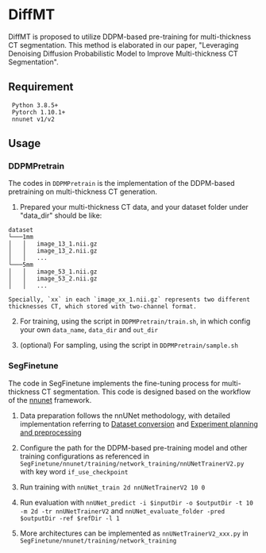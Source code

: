 

# DiffMT
DiffMT is proposed to utilize DDPM-based pre-training for multi-thickness CT segmentation. This method is elaborated in our paper, "Leveraging Denoising Diffusion Probabilistic Model to Improve Multi-thickness CT Segmentation".

## Requirement
     Python 3.8.5+
     Pytorch 1.10.1+
     nnunet v1/v2
## Usage
### DDPMPretrain
The codes in `DDPMPretrain` is the implementation of the DDPM-based pretraining on multi-thickness CT generation.
1. Prepared your multi-thickness CT data, and your dataset folder under "data_dir" should be like:

~~~
dataset
└───1mm
│   │   image_13_1.nii.gz
│   │   image_13_2.nii.gz
│   │   ...
└───5mm
│   │   image_53_1.nii.gz
│   │   image_53_2.nii.gz
│   │   ...
~~~
    Specially, `xx` in each `image_xx_1.nii.gz` represents two different thicknesses CT, which stored with two-channel format.

    
2. For training, using the script in `DDPMPretrain/train.sh`, in which config your own `data_name`, `data_dir` and `out_dir`
    
3. (optional) For sampling, using the script in `DDPMPretrain/sample.sh`


### SegFinetune
The code in SegFinetune implements the fine-tuning process for multi-thickness CT segmentation. This code is designed based on the workflow of the  [nnunet](https://github.com/MIC-DKFZ/nnUNet) framework.

1. Data preparation follows the nnUNet methodology, with detailed implementation referring to [Dataset conversion](https://github.com/MIC-DKFZ/nnUNet/tree/nnunetv1?tab=readme-ov-file#dataset-conversion) and [Experiment planning and preprocessing](https://github.com/MIC-DKFZ/nnUNet/tree/nnunetv1?tab=readme-ov-file#experiment-planning-and-preprocessing)

2. Configure the path for the DDPM-based pre-training model and other training configurations as referenced in `SegFinetune/nnunet/training/network_training/nnUNetTrainerV2.py` with key word `if_use_checkpoint`

3. Run training with `nnUNet_train 2d nnUNetTrainerV2 10 0`

4. Run evaluation with `nnUNet_predict -i $inputDir -o $outputDir -t 10 -m 2d -tr nnUNetTrainerV2` and `nnUNet_evaluate_folder -pred $outputDir -ref $refDir -l 1`

5. More architectures can be implemented as `nnUNetTrainerV2_xxx.py` in `SegFinetune/nnunet/training/network_training`
    

